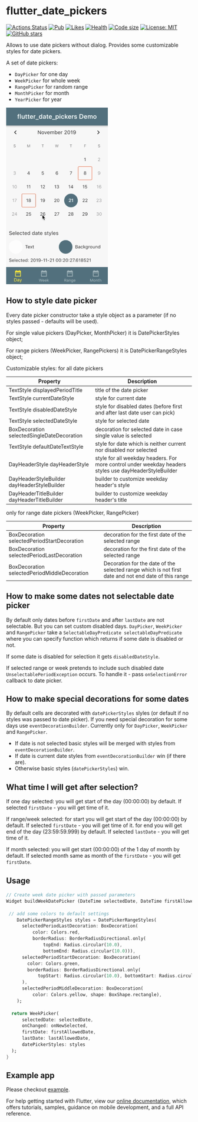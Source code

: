 # flutter_date_pickers  
  
[![Actions Status](https://github.com/MariaMelnik/flutter_date_pickers/workflows/Test/badge.svg)](https://github.com/MariaMelnik/flutter_date_pickers/actions)
[![Pub](https://img.shields.io/pub/v/flutter_date_pickers.svg)](https://pub.dev/packages/flutter_date_pickers)
[![Likes](https://img.shields.io/badge/dynamic/json?color=blue&label=likes&query=likes&url=http://www.pubscore.gq/likes?package=flutter_date_pickers&style=flat-square&cacheSeconds=90000)](https://pub.dev/packages/flutter_date_pickers)
[![Health](https://img.shields.io/badge/dynamic/json?color=blue&label=health&query=pub_points&url=http://www.pubscore.gq/pub-points?package=flutter_date_pickers&style=flat-square&cacheSeconds=90000)](https://pub.dev/packages/flutter_date_pickers/score)
[![Code size](https://img.shields.io/github/languages/code-size/MariaMelnik/flutter_date_pickers?logo=github&logoColor=white)](https://github.com/MariaMelnik/flutter_date_pickers)
[![License: MIT](https://img.shields.io/badge/license-MIT-purple.svg)](https://opensource.org/licenses/MIT)
[![GitHub stars](https://img.shields.io/github/stars/MariaMelnik/flutter_date_pickers?style=social)](https://github.com/MariaMelnik/flutter_date_pickers/)
<!--[![Coverage](https://codecov.io/gh/MariaMelnik/flutter_date_pickers/branch/master/graph/badge.svg)](https://codecov.io/gh/MariaMelnik/flutter_date_pickers)
[![effective_dart](https://img.shields.io/badge/style-effective_dart-40c4ff.svg)](https://github.com/tenhobi/effective_dart)-->
  
  
Allows to use date pickers without dialog.
Provides some customizable styles for date pickers.

A set of date pickers:
* `DayPicker` for one day
* `WeekPicker` for whole week
* `RangePicker` for random range
* `MonthPicker` for month
* `YearPicker` for year

![](demoDatePickers2.gif)

## How to style date picker
Every date picker constructor take a style object as a parameter (if no styles passed - defaults will be used).

For single value pickers (DayPicker, MonthPicker) it is DatePickerStyles object;

For range pickers (WeekPicker, RangePickers) it is DatePickerRangeStyles object;

Customizable styles:
for all date pickers

| Property | Description |
|---|---|
| TextStyle displayedPeriodTitle | title of the date picker |
| TextStyle currentDateStyle | style for current date |
| TextStyle disabledDateStyle | style for disabled dates (before first and after last date user can pick) |
| TextStyle selectedDateStyle | style for selected date |
| BoxDecoration selectedSingleDateDecoration | decoration for selected date in case single value is selected |
| TextStyle defaultDateTextStyle | style for date which is neither current nor disabled nor selected |
| DayHeaderStyle dayHeaderStyle | style for all weekday headers. For more control under weekday headers styles use dayHeaderStyleBuilder |
| DayHeaderStyleBuilder dayHeaderStyleBuilder | builder to customize weekday header's style |
| DayHeaderTitleBuilder dayHeaderTitleBuilder | builder to customize weekday header's title |

only for range date pickers (WeekPicker, RangePicker)

| Property | Description |
|---|---|
| BoxDecoration selectedPeriodStartDecoration | decoration for the first date of the selected range |
| BoxDecoration selectedPeriodLastDecoration | decoration for the first date of the selected range |
| BoxDecoration selectedPeriodMiddleDecoration | Decoration for the date of the selected range which is not first date and not end date of this range |

## How to make some dates not selectable date picker
By default only dates before `firstDate` and after `lastDate` are not selectable. But you can set custom disabled days.
`DayPicker`, `WeekPicker` and `RangePicker` take a `SelectableDayPredicate selectableDayPredicate`
where you can specify function which returns if some date is disabled or not.

If some date is disabled for selection it gets `disabledDateStyle`.

If selected range or week pretends to include such disabled date `UnselectablePeriodException` occurs.
To handle it - pass `onSelectionError` callback to date picker.

## How to make special decorations for some dates
By default cells are decorated with `datePickerStyles` slyles (or default if no styles was passed to date picker).
If you need special decoration for some days use `eventDecorationBuilder`.
Currently only for `DayPicker`, `WeekPicker` and `RangePicker`.

- If date is not selected basic styles will be merged with styles from `eventDecorationBuilder`.
- If date is current date styles from `eventDecorationBuilder` win (if there are).
- Otherwise basic styles (`datePickerStyles`) win.

## What time I will get after selection?
If one day selected:
 you will get start of the day (00:00:00) by default. If selected `firstDate` - you will get time of it.

If range/week selected:
 for start you will get start of the day (00:00:00) by default. If selected `firstDate` - you will get time of it.
 for end you will get end of the day (23:59:59.999) by default. If selected `lastDate` - you will get time of it.

If month selected:
  you will get start (00:00:00) of the 1 day of month by default.
  If selected month same as month of the `firstDate` - you will get `firstDate`.

## Usage

```dart
// Create week date picker with passed parameters
Widget buildWeekDatePicker (DateTime selectedDate, DateTime firstAllowedDate, DateTime lastAllowedDate, ValueChanged<DatePeriod> onNewSelected) {

 // add some colors to default settings
    DatePickerRangeStyles styles = DatePickerRangeStyles(
      selectedPeriodLastDecoration: BoxDecoration(
          color: Colors.red,
          borderRadius: BorderRadiusDirectional.only(
              topEnd: Radius.circular(10.0),
              bottomEnd: Radius.circular(10.0))),
      selectedPeriodStartDecoration: BoxDecoration(
        color: Colors.green,
        borderRadius: BorderRadiusDirectional.only(
            topStart: Radius.circular(10.0), bottomStart: Radius.circular(10.0)),
      ),
      selectedPeriodMiddleDecoration: BoxDecoration(
          color: Colors.yellow, shape: BoxShape.rectangle),
    );
    
  return WeekPicker(
      selectedDate: selectedDate,
      onChanged: onNewSelected,
      firstDate: firstAllowedDate,
      lastDate: lastAllowedDate,
      datePickerStyles: styles
  );
}
```

## Example app
Please checkout [example](https://github.com/MariaMelnik/flutter_date_pickers/tree/master/example).

For help getting started with Flutter, view our
[online documentation](https://flutter.io/docs), which offers tutorials,
samples, guidance on mobile development, and a full API reference.
